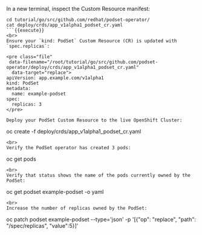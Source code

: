 In a new terminal, inspect the Custom Resource manifest:

```
cd tutorial/go/src/github.com/redhat/podset-operator/
cat deploy/crds/app_v1alpha1_podset_cr.yaml
```{{execute}}
<br>
Ensure your `kind: PodSet` Custom Resource (CR) is updated with `spec.replicas`:

<pre class="file"
 data-filename="/root/tutorial/go/src/github.com/podset-operator/deploy/crds/app_v1alpha1_podset_cr.yaml"
  data-target="replace">
apiVersion: app.example.com/v1alpha1
kind: PodSet
metadata:
  name: example-podset
spec:
  replicas: 3
</pre>

Deploy your PodSet Custom Resource to the live OpenShift Cluster:

```
oc create -f deploy/crds/app_v1alpha1_podset_cr.yaml
```{{execute}}
<br>
Verify the PodSet operator has created 3 pods:

```
oc get pods
```{{execute}}
<br>
Verify that status shows the name of the pods currently owned by the PodSet:

```
oc get podset example-podset -o yaml
```{{execute}}
<br>
Increase the number of replicas owned by the PodSet:

```
oc patch podset example-podset --type='json' -p '[{"op": "replace", "path": "/spec/replicas", "value":5}]'
```{{execute}}
